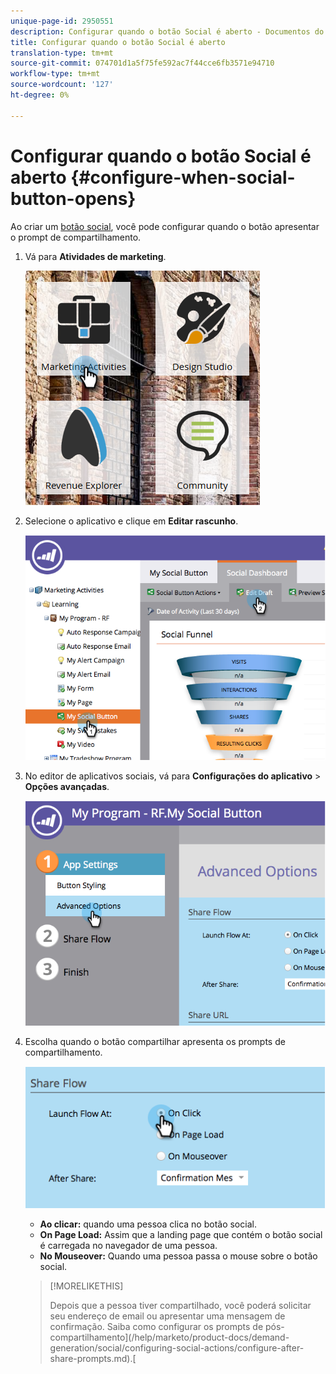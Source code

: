 ```yaml
---
unique-page-id: 2950551
description: Configurar quando o botão Social é aberto - Documentos do Marketing - Documentação do produto
title: Configurar quando o botão Social é aberto
translation-type: tm+mt
source-git-commit: 074701d1a5f75fe592ac7f44cce6fb3571e94710
workflow-type: tm+mt
source-wordcount: '127'
ht-degree: 0%

---
```



# Configurar quando o botão Social é aberto {#configure-when-social-button-opens}

Ao criar um [botão social](/help/marketo/product-docs/demand-generation/landing-pages/free-form-landing-pages/add-a-social-button-to-a-free-form-landing-page.md), você pode configurar quando o botão apresentar o prompt de compartilhamento.

1. Vá para **Atividades de marketing**.

   ![](assets/ma-3.png)

1. Selecione o aplicativo e clique em **Editar rascunho**.

   ![](assets/image2014-9-22-16-3a35-3a50.png)

1. No editor de aplicativos sociais, vá para **Configurações do aplicativo** > **Opções avançadas**.

   ![](assets/image2014-9-22-16-3a36-3a6.png)

1. Escolha quando o botão compartilhar apresenta os prompts de compartilhamento.

   ![](assets/image2014-9-22-16-3a36-3a21.png)

   * **Ao clicar:** quando uma pessoa clica no botão social.
   * **On Page Load:** Assim que a landing page que contém o botão social é carregada no navegador de uma pessoa.
   * **No Mouseover:** Quando uma pessoa passa o mouse sobre o botão social.

   >[!MORELIKETHIS]
   >
   >Depois que a pessoa tiver compartilhado, você poderá solicitar seu endereço de email ou apresentar uma mensagem de confirmação. Saiba como configurar os prompts de pós-compartilhamento](/help/marketo/product-docs/demand-generation/social/configuring-social-actions/configure-after-share-prompts.md).[

